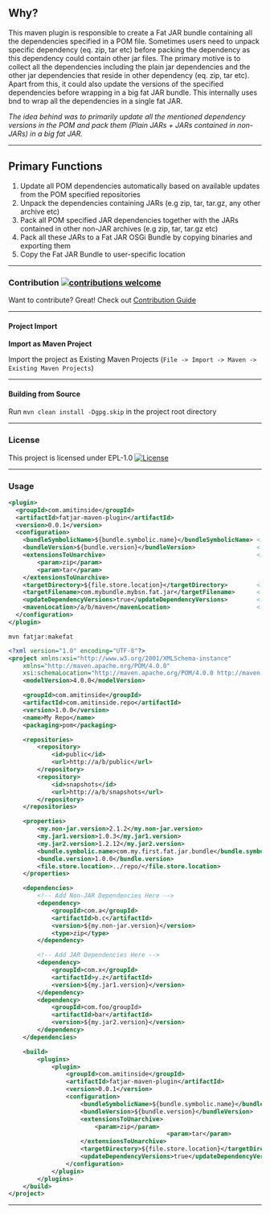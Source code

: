 ## Why?

This maven plugin is responsible to create a Fat JAR bundle containing all the dependencies 
	specified in a POM file. Sometimes users need to unpack specific dependency (eq. zip, tar etc) 
	before packing the dependency as this dependency could contain other jar files. The primary 
	motive is to collect all the dependencies including the plain jar dependencies and the other 
	jar dependencies that reside in other dependency (eq. zip, tar etc). Apart from this, it could 
	also update the versions of the specified dependencies before wrapping in a big fat JAR bundle. 
	This internally uses bnd to wrap all the dependencies in a single fat JAR.
	
<i>The idea behind was to primarily update all the mentioned dependency versions in the POM and pack them (Plain JARs + JARs contained in non-JARs) in a big fat JAR.</i>

-------------------------------------------------------------------

## Primary Functions

1. Update all POM dependencies automatically based on available updates from the POM specified repositories
2. Unpack the dependencies containing JARs (e.g zip, tar, tar.gz, any other archive etc)
3. Pack all POM specified JAR dependencies together with the JARs contained in other non-JAR archives (e.g zip, tar, tar.gz etc)
4. Pack all these JARs to a Fat JAR OSGi Bundle by copying binaries and exporting them
5. Copy the Fat JAR Bundle to user-specific location

-------------------------------------------------------------------

### Contribution [![contributions welcome](https://img.shields.io/badge/contributions-welcome-brightgreen.svg?style=flat)](https://github.com/amitjoy/fatjar-maven-plugin/issues)

Want to contribute? Great! Check out [Contribution Guide](https://github.com/amitjoy/fatjar-maven-plugin/blob/master/CONTRIBUTING.md)

----------------------------------------------------------------

#### Project Import

**Import as Maven Project**

Import the project as Existing Maven Projects (`File -> Import -> Maven -> Existing Maven Projects`)

----------------------------------------------------------------

#### Building from Source

Run `mvn clean install -Dgpg.skip` in the project root directory

----------------------------------------------------------------

### License

This project is licensed under EPL-1.0 [![License](http://img.shields.io/badge/license-EPL-blue.svg)](http://www.eclipse.org/legal/epl-v10.html)

-----------------------------------------------------------------

### Usage

```xml
<plugin>
  <groupId>com.amitinside</groupId>
  <artifactId>fatjar-maven-plugin</artifactId>
  <version>0.0.1</version>
  <configuration>
    <bundleSymbolicName>${bundle.symbolic.name}</bundleSymbolicName> <!-- mandatory -->
    <bundleVersion>${bundle.version}</bundleVersion>                 <!-- mandatory -->
    <extensionsToUnarchive>                                          <!-- mandatory -->
        <param>zip</param>
        <param>tar</param>
    </extensionsToUnarchive>
    <targetDirectory>${file.store.location}</targetDirectory>        <!-- mandatory -->
    <targetFilename>com.mybundle.mybsn.fat.jar</targetFilename>      <!-- optional default - bsn-version.jar -->
    <updateDependencyVersions>true</updateDependencyVersions>        <!-- optional default - true -->
    <mavenLocation>/a/b/maven</mavenLocation>                        <!-- optional default environment variable -->
  </configuration>
</plugin>
```

```
mvn fatjar:makefat
```

```xml
<?xml version="1.0" encoding="UTF-8"?>
<project xmlns:xsi="http://www.w3.org/2001/XMLSchema-instance"
	xmlns="http://maven.apache.org/POM/4.0.0"
	xsi:schemaLocation="http://maven.apache.org/POM/4.0.0 http://maven.apache.org/maven-v4_0_0.xsd">
	<modelVersion>4.0.0</modelVersion>

	<groupId>com.amitinside</groupId>
	<artifactId>com.amitinside.repo</artifactId>
	<version>1.0.0</version>
	<name>My Repo</name>
	<packaging>pom</packaging>

	<repositories>
		<repository>
			<id>public</id>
			<url>http://a/b/public</url>
		</repository>
		<repository>
			<id>snapshots</id>
			<url>http://a/b/snapshots</url>
		</repository>
	</repositories>

	<properties>
		<my.non-jar.version>2.1.2</my.non-jar.version>
		<my.jar1.version>1.0.3</my.jar1.version>
		<my.jar2.version>1.2.12</my.jar2.version>
		<bundle.symbolic.name>com.my.first.fat.jar.bundle</bundle.symbolic.name>
		<bundle.version>1.0.0</bundle.version>
		<file.store.location>../repo/</file.store.location>
	</properties>

	<dependencies>
		<!-- Add Non-JAR Dependencies Here -->
		<dependency>
			<groupId>com.a</groupId>
			<artifactId>b.c</artifactId>
			<version>${my.non-jar.version}</version>
			<type>zip</type>
		</dependency>

		<!-- Add JAR Dependencies Here -->
		<dependency>
			<groupId>com.x</groupId>
			<artifactId>y.z</artifactId>
			<version>${my.jar1.version}</version>
		</dependency>
		<dependency>
			<groupId>com.foo/groupId>
			<artifactId>bar</artifactId>
			<version>${my.jar2.version}</version>
		</dependency>
	</dependencies>

	<build>
		<plugins>
			<plugin>
				<groupId>com.amitinside</groupId>
				<artifactId>fatjar-maven-plugin</artifactId>
				<version>0.0.1</version>
				<configuration>
					<bundleSymbolicName>${bundle.symbolic.name}</bundleSymbolicName>
					<bundleVersion>${bundle.version}</bundleVersion>
					<extensionsToUnarchive>
						<param>zip</param>
	                                        <param>tar</param>
					</extensionsToUnarchive>
					<targetDirectory>${file.store.location}</targetDirectory>
					<updateDependencyVersions>true</updateDependencyVersions>
				</configuration>
			</plugin>
		</plugins>
	</build>
</project>
```
-----------------------------------------------------------------
